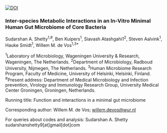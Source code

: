 
[![DOI](https://zenodo.org/badge/246064345.svg)](https://zenodo.org/badge/latestdoi/246064345)

### Inter-species Metabolic Interactions in an In-Vitro Minimal Human Gut Microbiome of Core Bacteria
 
Sudarshan A. Shetty<sup>1,#</sup>, Ben Kuipers<sup>1</sup>, Siavash Atashgahi1<sup>2</sup>, Steven Aalvink<sup>1</sup>, Hauke Smidt<sup>1</sup>, Willem M. de Vos<sup>1,3*</sup>

<sup>1</sup>Laboratory of Microbiology, Wageningen University & Research, Wageningen, The Netherlands.
<sup>2</sup>Department of Microbiology, Radboud University, Nijmegen, The Netherlands.
<sup>3</sup>Human Microbiome Research Program, Faculty of Medicine, University of Helsinki, Helsinki, Finland.
<sup>#</sup>Present address: Department of Medical Microbiology and Infection prevention, Virology and Immunology Research Group, University Medical Center Groningen, Groningen, Netherlands.

Running title: Function and interactions in a minimal gut microbiome


Corresponding author: Willem M. de Vos; willem.devos@wur.nl

For queries about codes and analysis: Sudarshan A. Shetty sudarshanshetty9[at]gmail[dot]com   


